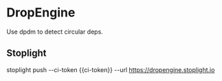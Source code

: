 # DropEngine

Use dpdm to detect circular deps.

## Stoplight

stoplight push --ci-token {{ci-token}} --url https://dropengine.stoplight.io
